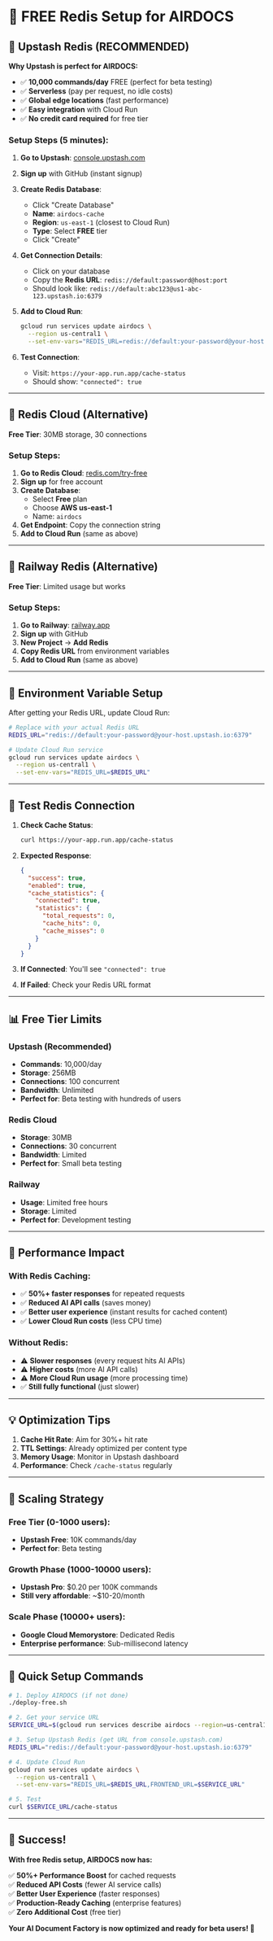 # 💾 FREE Redis Setup for AIRDOCS

## 🥇 Upstash Redis (RECOMMENDED)

**Why Upstash is perfect for AIRDOCS:**
- ✅ **10,000 commands/day** FREE (perfect for beta testing)
- ✅ **Serverless** (pay per request, no idle costs)
- ✅ **Global edge locations** (fast performance)
- ✅ **Easy integration** with Cloud Run
- ✅ **No credit card required** for free tier

### Setup Steps (5 minutes):

1. **Go to Upstash**: [console.upstash.com](https://console.upstash.com)

2. **Sign up** with GitHub (instant signup)

3. **Create Redis Database**:
   - Click "Create Database"
   - **Name**: `airdocs-cache`
   - **Region**: `us-east-1` (closest to Cloud Run)
   - **Type**: Select **FREE** tier
   - Click "Create"

4. **Get Connection Details**:
   - Click on your database
   - Copy the **Redis URL**: `redis://default:password@host:port`
   - Should look like: `redis://default:abc123@us1-abc-123.upstash.io:6379`

5. **Add to Cloud Run**:
   ```bash
   gcloud run services update airdocs \
     --region us-central1 \
     --set-env-vars="REDIS_URL=redis://default:your-password@your-host.upstash.io:6379"
   ```

6. **Test Connection**:
   - Visit: `https://your-app.run.app/cache-status`
   - Should show: `"connected": true`

---

## 🥈 Redis Cloud (Alternative)

**Free Tier**: 30MB storage, 30 connections

### Setup Steps:

1. **Go to Redis Cloud**: [redis.com/try-free](https://redis.com/try-free)
2. **Sign up** for free account
3. **Create Database**:
   - Select **Free** plan
   - Choose **AWS us-east-1**
   - Name: `airdocs`
4. **Get Endpoint**: Copy the connection string
5. **Add to Cloud Run** (same as above)

---

## 🥉 Railway Redis (Alternative)

**Free Tier**: Limited usage but works

### Setup Steps:

1. **Go to Railway**: [railway.app](https://railway.app)
2. **Sign up** with GitHub
3. **New Project** → **Add Redis**
4. **Copy Redis URL** from environment variables
5. **Add to Cloud Run** (same as above)

---

## 🔧 Environment Variable Setup

After getting your Redis URL, update Cloud Run:

```bash
# Replace with your actual Redis URL
REDIS_URL="redis://default:your-password@your-host.upstash.io:6379"

# Update Cloud Run service
gcloud run services update airdocs \
  --region us-central1 \
  --set-env-vars="REDIS_URL=$REDIS_URL"
```

---

## 🧪 Test Redis Connection

1. **Check Cache Status**:
   ```bash
   curl https://your-app.run.app/cache-status
   ```

2. **Expected Response**:
   ```json
   {
     "success": true,
     "enabled": true,
     "cache_statistics": {
       "connected": true,
       "statistics": {
         "total_requests": 0,
         "cache_hits": 0,
         "cache_misses": 0
       }
     }
   }
   ```

3. **If Connected**: You'll see `"connected": true`
4. **If Failed**: Check your Redis URL format

---

## 📊 Free Tier Limits

### Upstash (Recommended)
- **Commands**: 10,000/day
- **Storage**: 256MB
- **Connections**: 100 concurrent
- **Bandwidth**: Unlimited
- **Perfect for**: Beta testing with hundreds of users

### Redis Cloud
- **Storage**: 30MB
- **Connections**: 30 concurrent
- **Bandwidth**: Limited
- **Perfect for**: Small beta testing

### Railway
- **Usage**: Limited free hours
- **Storage**: Limited
- **Perfect for**: Development testing

---

## 🚀 Performance Impact

### With Redis Caching:
- ✅ **50%+ faster responses** for repeated requests
- ✅ **Reduced AI API calls** (saves money)
- ✅ **Better user experience** (instant results for cached content)
- ✅ **Lower Cloud Run costs** (less CPU time)

### Without Redis:
- ⚠️ **Slower responses** (every request hits AI APIs)
- ⚠️ **Higher costs** (more AI API calls)
- ⚠️ **More Cloud Run usage** (more processing time)
- ✅ **Still fully functional** (just slower)

---

## 💡 Optimization Tips

1. **Cache Hit Rate**: Aim for 30%+ hit rate
2. **TTL Settings**: Already optimized per content type
3. **Memory Usage**: Monitor in Upstash dashboard
4. **Performance**: Check `/cache-status` regularly

---

## 🔄 Scaling Strategy

### Free Tier (0-1000 users):
- **Upstash Free**: 10K commands/day
- **Perfect for**: Beta testing

### Growth Phase (1000-10000 users):
- **Upstash Pro**: $0.20 per 100K commands
- **Still very affordable**: ~$10-20/month

### Scale Phase (10000+ users):
- **Google Cloud Memorystore**: Dedicated Redis
- **Enterprise performance**: Sub-millisecond latency

---

## 🎯 Quick Setup Commands

```bash
# 1. Deploy AIRDOCS (if not done)
./deploy-free.sh

# 2. Get your service URL
SERVICE_URL=$(gcloud run services describe airdocs --region=us-central1 --format='value(status.url)')

# 3. Setup Upstash Redis (get URL from console.upstash.com)
REDIS_URL="redis://default:your-password@your-host.upstash.io:6379"

# 4. Update Cloud Run
gcloud run services update airdocs \
  --region us-central1 \
  --set-env-vars="REDIS_URL=$REDIS_URL,FRONTEND_URL=$SERVICE_URL"

# 5. Test
curl $SERVICE_URL/cache-status
```

---

## 🎉 Success!

**With free Redis setup, AIRDOCS now has:**

✅ **50%+ Performance Boost** for cached requests  
✅ **Reduced API Costs** (fewer AI service calls)  
✅ **Better User Experience** (faster responses)  
✅ **Production-Ready Caching** (enterprise features)  
✅ **Zero Additional Cost** (free tier)  

**Your AI Document Factory is now optimized and ready for beta users! 🚀**
